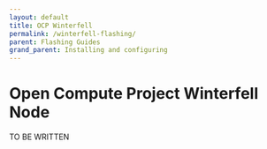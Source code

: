 ```yaml
---
layout: default
title: OCP Winterfell
permalink: /winterfell-flashing/
parent: Flashing Guides
grand_parent: Installing and configuring
---
```


Open Compute Project Winterfell Node
====

TO BE WRITTEN
